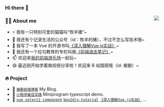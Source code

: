 ### Hi there 👋

<!--
**godbasin/godbasin** is a ✨ _special_ ✨ repository because its `README.md` (this file) appears on your GitHub profile.

Here are some ideas to get you started:

- 🔭 I’m currently working on ...
- 🌱 I’m currently learning ...
- 👯 I’m looking to collaborate on ...
- 🤔 I’m looking for help with ...
- 💬 Ask me about ...
- 📫 How to reach me: ...
- 😄 Pronouns: ...
- ⚡ Fun fact: ...
-->
<img align="right" src="https://github-readme-stats.vercel.app/api?username=godbasin&show_icons=true&count_private=true&hide_border=true&cache_seconds=1900"/>

### 👨‍🚒 About me

- ⚡ 我有一只特别可爱的猫猫叫“牧羊猪”~
- 🤔 我还有个记录生活的公众号（id：牧羊的猪），不过不怎么写技术哦~
- 💬 我写了一本 Vue 的开源书叫[《深入理解Vue.js实战》](http://www.godbasin.com/vue-ebook/)~
- 🔭 我还有一个拉勾教育的专栏叫做[《前端进击笔记》](https://t8.lagounews.com/gR82RGR6cs23C)~
- 📫 欢迎来[我的前端游乐场](https://godbasin.github.io/front-end-playground/)一起玩~
- 😄 最近刚开始学着做视频分享啦！欢迎来 B 站围观哦（id: 被删）~

### 🔥 Project

- 🔰 [`被删前端博客`](https://github.com/godbasin/godbasin.github.io) My Blog.
- 🌱 [`小程序最佳实践`](https://github.com/godbasin/wxapp-typescript-demo) Miniprogram typescript demo.
- 📃 [`vue select2 component`](https://github.com/godbasin/vue-select2) [`box2djs-tutorial`](https://github.com/godbasin/box2djs-tutorial) [`《深入理解Vue.js实战》`](https://github.com/godbasin/vue-ebook)  ...
